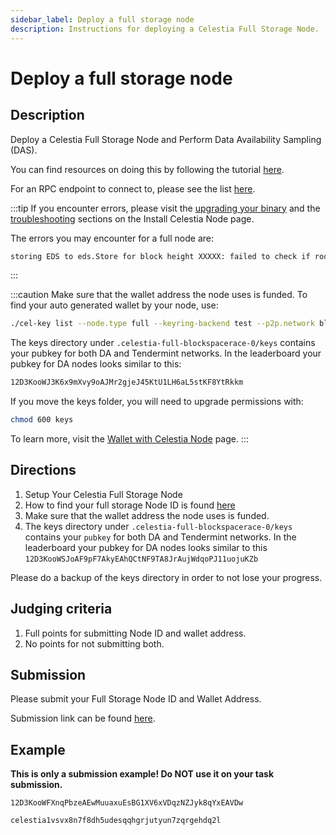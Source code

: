 ```yaml
---
sidebar_label: Deploy a full storage node
description: Instructions for deploying a Celestia Full Storage Node.
---
```


# Deploy a full storage node

## Description

Deploy a Celestia Full Storage Node and Perform Data Availability
Sampling (DAS).

You can find resources on doing this by following the
tutorial [here](https://docs.celestia.org/nodes/full-storage-node).

For an RPC endpoint to connect to, please see the list [here](https://docs.celestia.org/nodes/blockspace-race/#rpc-endpoints).

:::tip
If you encounter errors, please visit the [upgrading your binary](../nodes/celestia-node.mdx#upgrading-your-binary)
and the [troubleshooting](../nodes/celestia-node.mdx#troubleshooting)
sections on the Install Celestia Node page.

The errors you may encounter for a full node are:

<!-- markdownlint-disable MD013 -->
```bash
storing EDS to eds.Store for block height XXXXX: failed to check if root already exists in index: failed to acquire reader of mount on initialization: mount fetch failed: open /home/avril14th/.celestia-bridge-blockspacerace-0/transients/transient-B82CC0ED0F163D0BB3604A176B650D3E83A47D68505362CC54EAEE4ABCF84DA9.partial: too many open files
```
<!-- markdownlint-enable MD013 -->

:::

:::caution
Make sure that the wallet address the node uses is funded.
To find your auto generated wallet by your node, use:

```bash
./cel-key list --node.type full --keyring-backend test --p2p.network blockspacerace
```

The keys directory under
`.celestia-full-blockspacerace-0/keys`
contains your pubkey for both DA and Tendermint networks.
In the leaderboard your pubkey for DA nodes looks similar to this:

```bash
12D3KooWJ3K6x9mXvy9oAJMr2gjeJ45KtU1LH6aL5stKF8YtRkkm
```

If you move the keys folder, you will need to upgrade permissions with:

```bash
chmod 600 keys
```

To learn more, visit the
[Wallet with Celestia Node](../../developers/celestia-node-key/) page.
:::

## Directions

1. Setup Your Celestia Full Storage Node
2. How to find your full storage Node ID is found
  [here](../../developers/node-tutorial/#get-your-node-id)
3. Make sure that the wallet address the node uses is funded.
4. The keys directory under `.celestia-full-blockspacerace-0/keys`
  contains your `pubkey` for both DA and Tendermint networks. In the
  leaderboard your pubkey for DA nodes looks similar to this
  `12D3KooWSJoAF9pF7AkyEAhQCtNF9TA8JrAujWdqoPJ11uojuKZb`

Please do a backup of the keys directory in order to not lose your progress.

## Judging criteria

1. Full points for submitting Node ID and wallet address.
2. No points for not submitting both.

## Submission

Please submit your Full Storage Node ID and Wallet Address.

Submission link can be found [here](https://celestia.knack.com/theblockspacerace#testnet-portal).

## Example

**This is only a submission example! Do NOT use it on your task submission.**

`12D3KooWFXnqPbzeAEwMuuaxuEsBG1XV6xVDqzNZJyk8qYxEAVDw`

`celestia1vsvx8n7f8dh5udesqqhgrjutyun7zqrgehdq2l`
